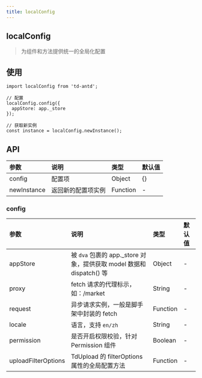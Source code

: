 ```yaml
---
title: localConfig
---
```


## localConfig

> 为组件和方法提供统一的全局化配置

## 使用

```
import localConfig from 'td-antd';

// 配置
localConfig.config({
  appStore: app._store
});

// 获取新实例
const instance = localConfig.newInstance();
```

## API

|参数|说明|类型|默认值|
|:--|:--|:--|:--|
|config|配置项|Object|{}|
|newInstance|返回新的配置项实例|Function|-|

### config

|参数|说明|类型|默认值|
|:--|:--|:--|:--|
|appStore|被 `dva` 包裹的 app._store 对象，提供获取 model 数据和 dispatch() 等|Object|-|
|proxy|fetch 请求的代理标示，如：/market|String|-|
|request|异步请求实例，一般是脚手架中封装的 fetch|Function|-|
|locale|语言，支持 `en/zh`|String|-|
|permission|是否开启权限校验，针对 Permission 组件|Boolean|-|
|uploadFilterOptions|TdUpload 的 filterOptions 属性的全局配置方法|Function|-|
